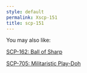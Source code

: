 ```yaml
---
style: default
permalink: Xscp-151
title: scp-151
---
```

You may also like:

[SCP-162: Ball of Sharp](http://scp-wiki.net/scp-162)

[SCP-705: Militaristic Play-Doh](http://scp-wiki.net/scp-705)
